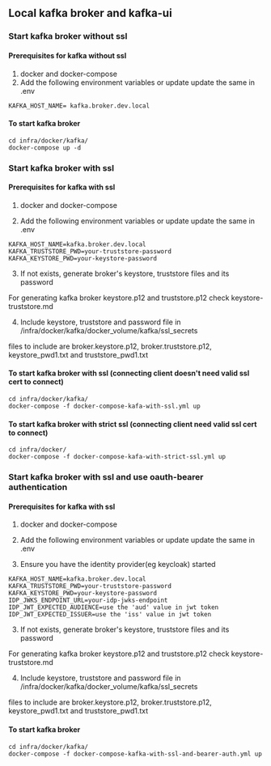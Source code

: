 ## Local kafka broker and kafka-ui

### Start kafka broker without ssl

#### Prerequisites for kafka without ssl

1. docker and docker-compose
2. Add the following environment variables or update update the same in .env

```
KAFKA_HOST_NAME= kafka.broker.dev.local
```

#### To start kafka broker

```
cd infra/docker/kafka/
docker-compose up -d
```

### Start kafka broker with ssl

#### Prerequisites for kafka with ssl

1. docker and docker-compose

2. Add the following environment variables or update update the same in .env

```
KAFKA_HOST_NAME=kafka.broker.dev.local
KAFKA_TRUSTSTORE_PWD=your-truststore-password
KAFKA_KEYSTORE_PWD=your-keystore-password
```

3. If not exists, generate broker's keystore, truststore files and its password

For generating kafka broker keystore.p12 and truststore.p12 check keystore-truststore.md

4. Include keystore, truststore and password file in /infra/docker/kafka/docker_volume/kafka/ssl_secrets

files to include are broker.keystore.p12, broker.truststore.p12, keystore_pwd1.txt and truststore_pwd1.txt

#### To start kafka broker with ssl (connecting client doesn't need valid ssl cert to connect)

```
cd infra/docker/kafka/
docker-compose -f docker-compose-kafa-with-ssl.yml up
```

#### To start kafka broker with strict ssl (connecting client need valid ssl cert to connect)

```
cd infra/docker/
docker-compose -f docker-compose-kafa-with-strict-ssl.yml up
```

### Start kafka broker with ssl and use oauth-bearer authentication

#### Prerequisites for kafka with ssl

1. docker and docker-compose

2. Add the following environment variables or update update the same in .env

3. Ensure you have the identity provider(eg keycloak) started

```
KAFKA_HOST_NAME=kafka.broker.dev.local
KAFKA_TRUSTSTORE_PWD=your-truststore-password
KAFKA_KEYSTORE_PWD=your-keystore-password
IDP_JWKS_ENDPOINT_URL=your-idp-jwks-endpoint
IDP_JWT_EXPECTED_AUDIENCE=use the 'aud' value in jwt token
IDP_JWT_EXPECTED_ISSUER=use the 'iss' value in jwt token
```

3. If not exists, generate broker's keystore, truststore files and its password

For generating kafka broker keystore.p12 and truststore.p12 check keystore-truststore.md

4. Include keystore, truststore and password file in /infra/docker/kafka/docker_volume/kafka/ssl_secrets

files to include are broker.keystore.p12, broker.truststore.p12, keystore_pwd1.txt and truststore_pwd1.txt

#### To start kafka broker

```
cd infra/docker/kafka/
docker-compose -f docker-compose-kafka-with-ssl-and-bearer-auth.yml up
```

